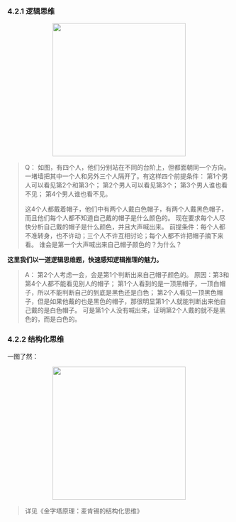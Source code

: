 ### 4.2.1 逻辑思维

<p align="center">
<img src="https://github.com/IvanaXu/DecisionScience/releases/download/base/4.2.1.0-000.png" height=300>
</p>

> Q：
> 如图，有四个人，他们分别站在不同的台阶上，但都面朝同一个方向。一堵墙把其中一个人和另外三个人隔开了。有这样四个前提条件：
> 第1个男人可以看见第2个和第3个；
> 第2个男人可以看见第3个；
> 第3个男人谁也看不见；
> 第4个男人谁也看不见。
> 
> 这4个人都戴着帽子，他们中有两个人戴白色帽子，有两个人戴黑色帽子，而且他们每个人都不知道自己戴的帽子是什么颜色的。
> 现在要求每个人尽快分析自己戴的帽子是什么颜色，并且大声喊出来。
> 前提条件：每个人都不准转身，也不许动；三个人不许互相讨论；每个人都不许把帽子摘下来看。
> 谁会是第一个大声喊出来自己帽子颜色的？为什么？


**这里我们以一道逻辑思维题，快速感知逻辑推理的魅力。**

> A：
> 第2个人考虑一会，会是第1个判断出来自己帽子颜色的。
> 原因：第3和第4个人都不能看见别人的帽子； 
> 第1个人看到的是一顶黑帽子，一顶白帽子，所以不能判断自己的到底是黑色还是白色；
> 第2个人看见一顶黑色帽子，但是如果他戴的也是黑色的帽子，那很明显第1个人就能判断出来他自己戴的是白色帽子。
> 可是第1个人没有喊出来，证明第2个人戴的就不是黑色的，而是白色的。


### 4.2.2 结构化思维
一图了然：

<p align="center">
<img src="https://github.com/IvanaXu/DecisionScience/releases/download/base/4.2.2.0-000.png" height=300>
</p>

> 详见《金字塔原理：麦肯锡的结构化思维》

